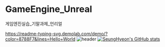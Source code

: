 # GameEngine_Unreal
게임엔진실습_기말과제_언리얼

https://readme-typing-svg.demolab.com/demo/?color=8788F7&lines=Hello+World
![header](https://capsule-render.vercel.app/api?color=gradient&customColorList=0,2,2,5,30)
[![SeungHyeon's GitHub stats](https://github-readme-stats.vercel.app/api?username=anuraghazra)](https://github.com/anuraghazra/github-readme-stats)
